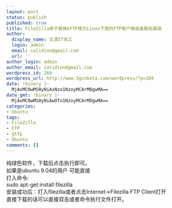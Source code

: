 ```yaml
---
layout: post
status: publish
published: true
title: FileZilla用于替换GFTP成为Linux下面的FTP客户端或者服务器端
author:
  display_name: 北漂IT民工
  login: admin
  email: calidion@gmail.com
  url: ''
author_login: admin
author_email: calidion@gmail.com
wordpress_id: 269
wordpress_url: http://www.3gcnbeta.com/wordpress/?p=269
date: !binary |-
  MjAxMC0wMS0yNiAxNzo1NzoyMCArMDgwMA==
date_gmt: !binary |-
  MjAxMC0wMS0yNiAwOTo1NzoyMCArMDgwMA==
categories:
- Ubuntu
tags:
- FileZilla
- FTP
- gtfp
- Ubuntu
comments: []
---
```

<p>纯绿色软件，下载后点击执行即可。<br />
如果是ubuntu 9.04的用户 可能直接<br />
打入命令:<br />
sudo apt-get install filezilla<br />
安装成功后：打入filezilla或者点击Internet->Filezilla FTP Client打开<br />
直接下载的话可以直接双击或者命令执行文件打开。</p>
